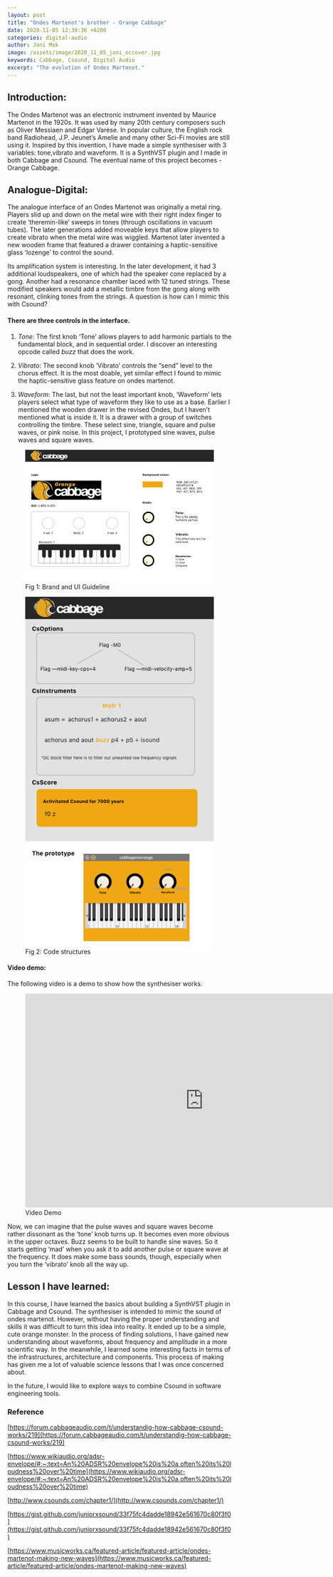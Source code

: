 ```yaml
---
layout: post
title: "Ondes Martenot's brother - Orange Cabbage"
date: 2020-11-05 12:39:36 +0200
categories: digital-audio
author: Joni Mok
image: /assets/image/2020_11_05_joni_occover.jpg
keywords: Cabbage, Csound, Digital Audio
excerpt: "The evolution of Ondes Martenot."
---
```


## Introduction:

The Ondes Martenot was an electronic instrument invented by Maurice Martenot in the 1920s. It was used by many 20th century composers such as Oliver Messiaen and Edgar Varèse. In popular culture, the English rock band Radiohead, J.P. Jeunet’s Amelie and many other Sci-Fi movies are still using it. Inspired by this invention, I have made a simple synthesiser with 3 variables: tone,vibrato and waveform. It is a SynthVST plugin and I made in both Cabbage and Csound. The eventual name of this project becomes - Orange Cabbage.

## Analogue-Digital:

The analogue interface of an Ondes Martenot was originally a metal ring. Players slid up and down on the metal wire with their right index finger to create ‘theremin-like’ sweeps in tones (through oscillations in vacuum tubes). The later generations added moveable keys that allow players to create vibrato when the metal wire was wiggled. Martenot later invented a new wooden frame that featured a drawer containing a haptic-sensitive glass ‘lozenge’ to control the sound.

Its amplification system is interesting. In the later development, it had 3 additional loudspeakers, one of which had the speaker cone replaced by a gong. Another had a resonance chamber laced with 12 tuned strings. These modified speakers would add a metallic timbre from the gong along with resonant, clinking tones from the strings. A question is how can I mimic this with Csound?

#### There are three controls in the interface.

1. *Tone*:
The first knob ‘Tone’ allows players to add harmonic partials to the fundamental block, and in sequential order. I discover an interesting opcode called *buzz* that does the work.


2. *Vibrato*:
The second knob ‘Vibrato’ controls the “send” level to the chorus effect. It is the most doable, yet similar effect I found to mimic the haptic-sensitive glass feature on ondes martenot.

3.  *Waveform*:
The last, but not the least important knob, ‘Waveform’ lets players select what type of waveform they like to use as a base. Earlier I mentioned the wooden drawer in the revised Ondes, but I haven’t mentioned what is inside it. It is a drawer with a group of switches controlling the timbre. These select sine, triangle, square and pulse waves, or pink noise. In this project, I prototyped sine waves, pulse waves and square waves.

<figure>
<img src="/assets/image/2020_11_05_joni_ocbrand.jpg" alt="The Patch" width="%" align="middle"/>
<figcaption>Fig 1: Brand and UI Guideline</figcaption>
</figure>

<figure>
<img src="/assets/image/2020_11_05_joni_ocstructure.jpg" alt="The Patch" width="%" align="middle"/>
<figcaption>Fig 2: Code structures</figcaption>
</figure>

#### Video demo:


The following video is a demo to show how the synthesiser works.

<figure style="float: none">
    <iframe width="800" height="480" src="https://www.youtube.com/embed/zss6kU7rlJc" frameborder="0" allowfullscreen></iframe>
    <figcaption>Video Demo</figcaption>
</figure>


Now, we can imagine that the pulse waves and square waves become rather dissonant as the ‘tone’ knob turns up. It becomes even more obvious in the upper octaves. Buzz seems to be built to handle sine waves. So it starts getting ‘mad’ when you ask it to add another pulse or square wave at the frequency. It does make some bass sounds, though, especially when you turn the ‘vibrato’ knob all the way up.


## Lesson I have learned:

In this course, I have learned the basics about building a SynthVST plugin in Cabbage and Csound. The synthesiser is intended to mimic the sound of ondes martenot. However, without having the proper understanding and skills it was difficult to turn this idea into reality. It ended up to be a simple, cute orange monster. In the process of finding solutions, I have gained new understanding about waveforms, about frequency and amplitude in a more scientific way. In the meanwhile, I learned some interesting facts in terms of the infrastructures, architecture and components. This process of making has given me a lot of valuable science lessons that I was once concerned about.

In the future, I would like to explore ways to combine Csound in software engineering tools.


### Reference

[https://forum.cabbageaudio.com/t/understandig-how-cabbage-csound-works/219](https://forum.cabbageaudio.com/t/understandig-how-cabbage-csound-works/219)

[https://www.wikiaudio.org/adsr-envelope/#:~:text=An%20ADSR%20envelope%20is%20a,often%20its%20loudness%20over%20time](https://www.wikiaudio.org/adsr-envelope/#:~:text=An%20ADSR%20envelope%20is%20a,often%20its%20loudness%20over%20time)

[http://www.csounds.com/chapter1/](http://www.csounds.com/chapter1/)

[https://gist.github.com/juniorxsound/33f75fc4dadde18942e561670c80f3f0](https://gist.github.com/juniorxsound/33f75fc4dadde18942e561670c80f3f0)

[https://www.musicworks.ca/featured-article/featured-article/ondes-martenot-making-new-waves](https://www.musicworks.ca/featured-article/featured-article/ondes-martenot-making-new-waves)
